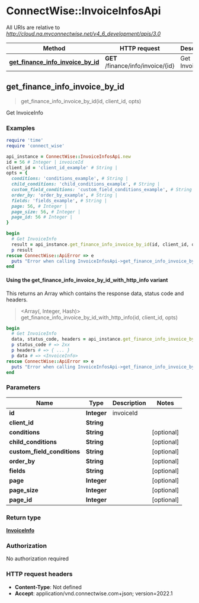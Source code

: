 # ConnectWise::InvoiceInfosApi

All URIs are relative to *http://cloud.na.myconnectwise.net/v4_6_development/apis/3.0*

| Method | HTTP request | Description |
| ------ | ------------ | ----------- |
| [**get_finance_info_invoice_by_id**](InvoiceInfosApi.md#get_finance_info_invoice_by_id) | **GET** /finance/info/invoice/{id} | Get InvoiceInfo |


## get_finance_info_invoice_by_id

> <InvoiceInfo> get_finance_info_invoice_by_id(id, client_id, opts)

Get InvoiceInfo

### Examples

```ruby
require 'time'
require 'connect_wise'

api_instance = ConnectWise::InvoiceInfosApi.new
id = 56 # Integer | invoiceId
client_id = 'client_id_example' # String | 
opts = {
  conditions: 'conditions_example', # String | 
  child_conditions: 'child_conditions_example', # String | 
  custom_field_conditions: 'custom_field_conditions_example', # String | 
  order_by: 'order_by_example', # String | 
  fields: 'fields_example', # String | 
  page: 56, # Integer | 
  page_size: 56, # Integer | 
  page_id: 56 # Integer | 
}

begin
  # Get InvoiceInfo
  result = api_instance.get_finance_info_invoice_by_id(id, client_id, opts)
  p result
rescue ConnectWise::ApiError => e
  puts "Error when calling InvoiceInfosApi->get_finance_info_invoice_by_id: #{e}"
end
```

#### Using the get_finance_info_invoice_by_id_with_http_info variant

This returns an Array which contains the response data, status code and headers.

> <Array(<InvoiceInfo>, Integer, Hash)> get_finance_info_invoice_by_id_with_http_info(id, client_id, opts)

```ruby
begin
  # Get InvoiceInfo
  data, status_code, headers = api_instance.get_finance_info_invoice_by_id_with_http_info(id, client_id, opts)
  p status_code # => 2xx
  p headers # => { ... }
  p data # => <InvoiceInfo>
rescue ConnectWise::ApiError => e
  puts "Error when calling InvoiceInfosApi->get_finance_info_invoice_by_id_with_http_info: #{e}"
end
```

### Parameters

| Name | Type | Description | Notes |
| ---- | ---- | ----------- | ----- |
| **id** | **Integer** | invoiceId |  |
| **client_id** | **String** |  |  |
| **conditions** | **String** |  | [optional] |
| **child_conditions** | **String** |  | [optional] |
| **custom_field_conditions** | **String** |  | [optional] |
| **order_by** | **String** |  | [optional] |
| **fields** | **String** |  | [optional] |
| **page** | **Integer** |  | [optional] |
| **page_size** | **Integer** |  | [optional] |
| **page_id** | **Integer** |  | [optional] |

### Return type

[**InvoiceInfo**](InvoiceInfo.md)

### Authorization

No authorization required

### HTTP request headers

- **Content-Type**: Not defined
- **Accept**: application/vnd.connectwise.com+json; version=2022.1

